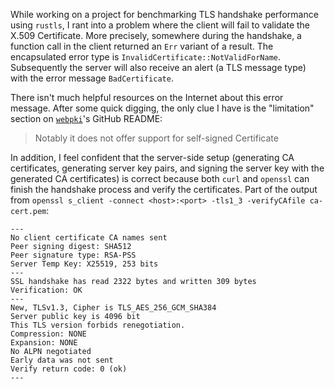 While working on a project for benchmarking TLS handshake performance using `rustls`, I rant into a problem where the client will fail to validate the X.509 Certificate. More precisely, somewhere during the handshake, a function call in the client returned an `Err` variant of a result. The encapsulated error type is `InvalidCertificate::NotValidForName`. Subsequently the server will also receive an alert (a TLS message type) with the error message `BadCertificate`.

There isn't much helpful resources on the Internet about this error message. After some quick digging, the only clue I have is the "limitation" section on [`webpki`](https://github.com/rustls/webpki)'s GitHub README:

> Notably it does not offer support for self-signed Certificate

In addition, I feel confident that the server-side setup (generating CA certificates, generating server key pairs, and signing the server key with the generated CA certificates) is correct because both `curl` and `openssl` can finish the handshake process and verify the certificates. Part of the output from `openssl s_client -connect <host>:<port> -tls1_3 -verifyCAfile ca-cert.pem`:

```
---
No client certificate CA names sent
Peer signing digest: SHA512
Peer signature type: RSA-PSS
Server Temp Key: X25519, 253 bits
---
SSL handshake has read 2322 bytes and written 309 bytes
Verification: OK
---
New, TLSv1.3, Cipher is TLS_AES_256_GCM_SHA384
Server public key is 4096 bit
This TLS version forbids renegotiation.
Compression: NONE
Expansion: NONE
No ALPN negotiated
Early data was not sent
Verify return code: 0 (ok)
---
```
